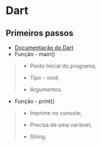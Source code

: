 # Dart


## Primeiros passos

- [Documentação do Dart](https://dart.dev/guides)
- Função - main()
> - Ponto Inicial do programa;
> 
> - Tipo - void;
> 
> - Argumentos.
- Função - print()
> - Imprime no console;
> 
> - Precisa de uma variável;
> 
> - String. 








